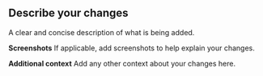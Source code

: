 ## Describe your changes
A clear and concise description of what is being added.

**Screenshots**
If applicable, add screenshots to help explain your changes.

**Additional context**
Add any other context about your changes here.
